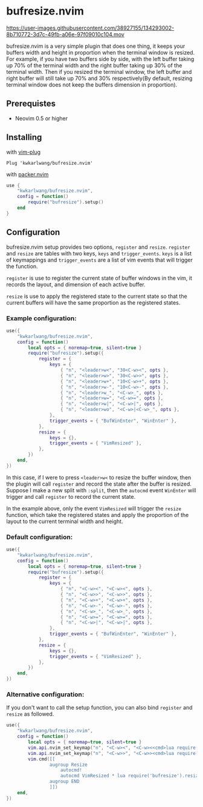 # bufresize.nvim


https://user-images.githubusercontent.com/38927155/134293002-8b710772-3d7c-49fb-a06e-97f09010c104.mov


bufresize.nvim is a very simple plugin that does one thing, it keeps your buffers width and height in proportion when the terminal window is resized.
For example, if you have two buffers side by side, with the left buffer taking up 70% of the terminal width and the right buffer taking up 30% of the terminal width.
Then if you resized the terminal window, the left buffer and right buffer will still take up 70% and 30% respectively(By default, resizing terminal window does not keep the buffers dimension in proportion).

## Prerequistes

- Neovim 0.5 or higher

## Installing

with [vim-plug](https://github.com/junegunn/vim-plug)

```viml
Plug 'kwkarlwang/bufresize.nvim'
```

with [packer.nvim](https://github.com/wbthomason/packer.nvim)

```lua
use {
    "kwkarlwang/bufresize.nvim",
    config = function()
        require("bufresize").setup()
    end
}
```

## Configuration

bufresize.nvim setup provides two options, `register` and `resize`. `register` and `resize` are tables with two keys, `keys` and `trigger_events`. `keys` is a list of keymappings and `trigger_events` are a list of vim events that will trigger the function.

`register` is use to register the current state of buffer windows in the vim, it records the layout, and dimension of each active buffer.

`resize` is use to apply the registered state to the current state so that the current buffers will have the same proportion as the registered states.

### Example configuration:

```lua
use({
    "kwkarlwang/bufresize.nvim",
    config = function()
        local opts = { noremap=true, silent=true }
        require("bufresize").setup({
            register = {
                keys = {
                    { "n", "<leader>w<", "30<C-w><", opts },
                    { "n", "<leader>w>", "30<C-w>>", opts },
                    { "n", "<leader>w+", "10<C-w>+", opts },
                    { "n", "<leader>w-", "10<C-w>-", opts },
                    { "n", "<leader>w_", "<C-w>_", opts },
                    { "n", "<leader>w=", "<C-w>=", opts },
                    { "n", "<leader>w|", "<C-w>|", opts },
                    { "n", "<leader>wo", "<C-w>|<C-w>_", opts },
                },
                trigger_events = { "BufWinEnter", "WinEnter" },
            },
            resize = {
                keys = {},
                trigger_events = { "VimResized" },
            },
        })
    end,
})
```

In this case, if I were to press `<leader>w<` to resize the buffer window, then the plugin will call `register` and record the state after the buffer is resized.
Suppose I make a new split with `:split`, then the `autocmd` event `WinEnter` will trigger and call `register` to record the current state.

In the example above, only the event `VimResized` will trigger the `resize` function, which take the registered states and apply the proportion of the layout to the current terminal width and height.

### Default configuration:

```lua
use({
    "kwkarlwang/bufresize.nvim",
    config = function()
        local opts = { noremap=true, silent=true }
        require("bufresize").setup({
            register = {
                keys = {
                    { "n", "<C-w><", "<C-w><", opts },
                    { "n", "<C-w>>", "<C-w>>", opts },
                    { "n", "<C-w>+", "<C-w>+", opts },
                    { "n", "<C-w>-", "<C-w>-", opts },
                    { "n", "<C-w>_", "<C-w>_", opts },
                    { "n", "<C-w>=", "<C-w>=", opts },
                    { "n", "<C-w>|", "<C-w>|", opts },
                },
                trigger_events = { "BufWinEnter", "WinEnter" },
            },
            resize = {
                keys = {},
                trigger_events = { "VimResized" },
            },
        })
    end,
})
```

### Alternative configuration:

If you don't want to call the setup function, you can also bind `register` and `resize` as followed.

```lua
use({
    "kwkarlwang/bufresize.nvim",
    config = function()
        local opts = { noremap=true, silent=true }
        vim.api.nvim_set_keymap("n", "<C-w><", "<C-w><<cmd>lua require('bufresize').register()<cr>", opts)
        vim.api.nvim_set_keymap("n", "<C-w>>", "<C-w>><cmd>lua require('bufresize').register()<cr>", opts)
        vim.cmd([[
                augroup Resize
                    autocmd!
                    autocmd VimResized * lua require('bufresize').resize()
                augroup END
                ]])
    end,
})
```
